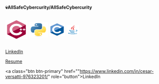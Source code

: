 


**💀AllSafeCybercurity/AllSafeCybercurity**



<div style="display: inline_block"><br>
 
  <img align="center" alt="Rafa-Csharp" height="60" width="70" src="https://raw.githubusercontent.com/devicons/devicon/master/icons/cplusplus/cplusplus-original.svg">  
  <img align="center" alt="Rafa-Python" height="50" width="60" src="https://raw.githubusercontent.com/devicons/devicon/master/icons/python/python-original.svg">
  <img align="center" alt="Rafa-Csharp" height="40" width="50" src="https://raw.githubusercontent.com/devicons/devicon/master/icons/c/c-original.svg">
  <img align="center" alt="Rafa-Java" height="30" width="40" src="https://raw.githubusercontent.com/devicons/devicon/master/icons/java/java-original.svg"> 
  
</div>
 </br>
 <div>

 <a href="https://www.linkedin.com/in/cesar-versatti-976323201/" title="LinkedIn" class="btn btn-linkedin btn-lg"><i class="fa fa-linkedin fa-fw"></i> LinkedIn</a>
 </br>

 <a href="https://caesarversatti.web.app/" title="Resume" class="btn btn-linkedin btn-lg"><i class="fa fa-linkedin fa-fw"></i> Resume</a>

 <a class="btn btn-primary" href=""https://www.linkedin.com/in/cesar-versatti-976323201/" role="button">LinkedIn</a>

